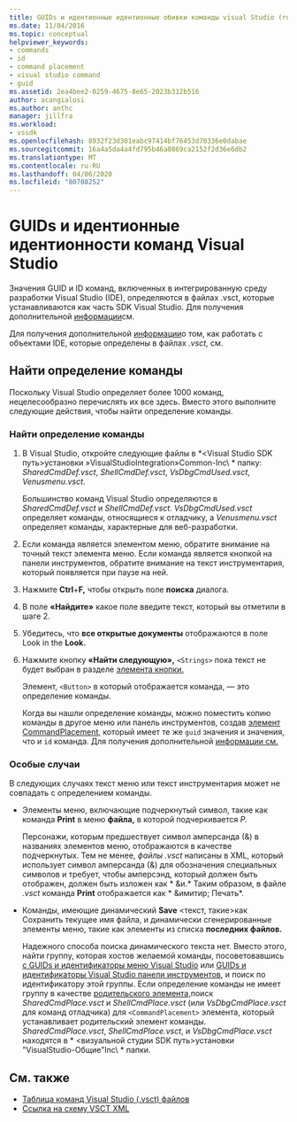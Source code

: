 ```yaml
---
title: GUIDs и идентионные идентионные обивки команды visual Studio (ru) Документы Майкрософт
ms.date: 11/04/2016
ms.topic: conceptual
helpviewer_keywords:
- commands
- id
- command placement
- visual studio command
- guid
ms.assetid: 2ea4bee2-0259-4675-8e65-2023b312b516
author: acangialosi
ms.author: anthc
manager: jillfra
ms.workload:
- vssdk
ms.openlocfilehash: 8932f23d301eabc97414bf76453d70336e0dabae
ms.sourcegitcommit: 16a4a5da4a4fd795b46a0869ca2152f2d36e6db2
ms.translationtype: MT
ms.contentlocale: ru-RU
ms.lasthandoff: 04/06/2020
ms.locfileid: "80708252"
---
```

# <a name="guids-and-ids-of-visual-studio-commands"></a>GUIDs и идентионные идентионности команд Visual Studio
Значения GUID и ID команд, включенных в интегрированную среду разработки Visual Studio (IDE), определяются в файлах .vsct, которые устанавливаются как часть SDK Visual Studio. Для получения дополнительной [информации](../../extensibility/internals/ide-defined-commands-menus-and-groups.md)см.

 Для получения дополнительной [информации](../../extensibility/extending-menus-and-commands.md)о том, как работать с объектами IDE, которые определены в файлах *.vsct,* см.

## <a name="find-a-command-definition"></a>Найти определение команды
 Поскольку Visual Studio определяет более 1000 команд, нецелесообразно перечислять их все здесь. Вместо этого выполните следующие действия, чтобы найти определение команды.

### <a name="to-locate-a-command-definition"></a>Найти определение команды

1. В Visual Studio, откройте следующие файлы в *<Visual Studio SDK путь\>установки »VisualStudioIntegration»Common-Inc\\ * папку: *SharedCmdDef.vsct*, *ShellCmdDef.vsct*, *VsDbgCmdUsed.vsct*, *Venusmenu.vsct*.

    Большинство команд Visual Studio определяются в *SharedCmdDef.vsct* и *ShellCmdDef.vsct.* *VsDbgCmdUsed.vsct* определяет команды, относящиеся к отладчику, а *Venusmenu.vsct* определяет команды, характерные для веб-разработки.

2. Если команда является элементом меню, обратите внимание на точный текст элемента меню. Если команда является кнопкой на панели инструментов, обратите внимание на текст инструментария, который появляется при паузе на ней.

3. Нажмите **Ctrl**+**F,** чтобы открыть поле **поиска** диалога.

4. В поле **«Найдите»** какое поле введите текст, который вы отметили в шаге 2.

5. Убедитесь, что **все открытые документы** отображаются в поле Look in the **Look.**

6. Нажмите кнопку **«Найти следующую»,** `<Strings>` пока текст не будет выбран в разделе [элемента кнопки.](../../extensibility/button-element.md)

    Элемент, `<Button>` в который отображается команда, — это определение команды.

   Когда вы нашли определение команды, можно поместить копию команды в другое меню или панель инструментов, создав [элемент CommandPlacement,](../../extensibility/commandplacement-element.md) который имеет те же `guid` значения и значения, что и `id` команда. Для получения дополнительной [информации см.](../../extensibility/creating-reusable-groups-of-buttons.md)

### <a name="special-cases"></a>Особые случаи
 В следующих случаях текст меню или текст инструментария может не совпадать с определением команды.

- Элементы меню, включающие подчеркнутый символ, такие как команда **Print** в меню **файла,** в которой подчеркивается *P.*

     Персонажи, которым предшествует символ амперсанда (&) в названиях элементов меню, отображаются в качестве подчеркнутых. Тем не менее, *файлы .vsct* написаны в XML, который использует символ амперсанда (&) для обозначения специальных символов и требует, чтобы амперсэнд, который должен быть отображен, должен быть изложен как * &amp;и.* Таким образом, в файле *.vsct* команда **Print** отображается как * &amp;имитир; Печать*.

- Команды, имеющие динамический **Save** \<текст, такие\>как Сохранить текущее имя файла, и динамически сгенерированные элементы меню, такие как элементы из списка **последних файлов.**

     Надежного способа поиска динамического текста нет. Вместо этого, найти группу, которая хостов желаемой команды, посоветовавшись [с GUIDs и идентификаторы меню Visual Studio](../../extensibility/internals/guids-and-ids-of-visual-studio-menus.md) или [GUIDs и идентификаторы Visual Studio панели инструментов](../../extensibility/internals/guids-and-ids-of-visual-studio-toolbars.md), и поиск по идентификатору этой группы. Если определение команды не имеет группу в качестве [родительского элемента,](../../extensibility/parent-element.md)поиск *SharedCmdPlace.vsct* и *ShellCmdPlace.vsct* (или *VsDbgCmdPlace.vsct* для команд отладчика) для `<CommandPlacement>` элемента, который устанавливает родительский элемент команды. *SharedCmdPlace.vsct*, *ShellCmdPlace.vsct*, и *VsDbgCmdPlace.vsct* находятся в * \<визуальной студии SDK путь\>установки "VisualStudio-Общие"Inc\\ * папки.

## <a name="see-also"></a>См. также

- [Таблица команд Visual Studio (.vsct) файлов](../../extensibility/internals/visual-studio-command-table-dot-vsct-files.md)
- [Ссылка на схему VSCT XML](../../extensibility/vsct-xml-schema-reference.md)

